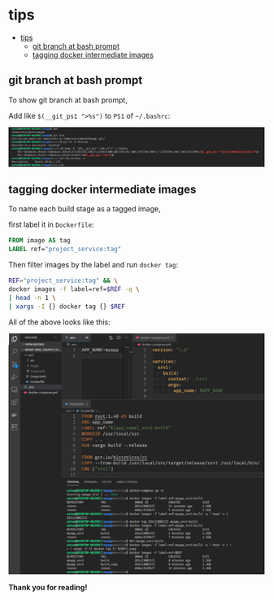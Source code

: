 # tips

- [tips](#tips)
  - [git branch at bash prompt](#git-branch-at-bash-prompt)
  - [tagging docker intermediate images](#tagging-docker-intermediate-images)

## git branch at bash prompt

To show git branch at bash prompt,

Add like `$(__git_ps1 ">%s")` to `PS1` of `~/.bashrc`:

![git_branch_at_bash_prompt](images/git_branch_at_bash_prompt.png)

## tagging docker intermediate images

To name each build stage as a tagged image,

first label it in `Dockerfile`:

```Dockerfile
FROM image AS tag
LABEL ref="project_service:tag"
```

Then filter images by the label and run `docker tag`:

```bash
REF="project_service:tag" && \
docker images -f label=ref=$REF -q \
| head -n 1 \
| xargs -I {} docker tag {} $REF
```

All of the above looks like this:

![tagging_docker_intermediate_images](images/tagging_docker_intermediate_images.png)

<!-- ## Thank you for reading! -->

__Thank you for reading!__
